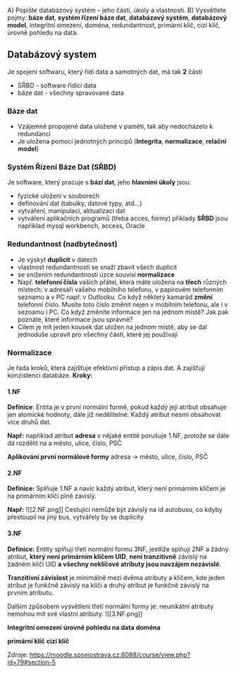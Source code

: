 A) Popište databázový systém – jeho části, úkoly a vlastnosti.
B) Vysvětlete pojmy: **báze dat**, **systém řízení báze dat**, **databázový systém**, **databázový model**, integritní omezení, doména, redundantnost, primární klíč, cizí klíč, úrovně pohledu na data.

## Databázový system
Je spojení softwaru, který řídí data a samotných dat, má tak **2** části
- SŘBD - software řídící data
- báze dat - všechny spravované data

### Báze dat
- Vzájemně propojené data uložené v paměti, tak aby nedocházelo k redundanci
- Je uložena pomocí jednotných principů (**Integrita**, **normalizace**, **relační model**)

### Systém Řízení Báze Dat (SŘBD)
Je software, který pracuje s **bází dat**, jeho **hlavními úkoly** jsou:
- fyzické uložení v souborech
- definování dat (tabulky, datové typy, atd...)
- vytváření, manipulaci, aktualizaci dat  
- vytváření aplikačních programů (třeba acces, formy)
příklady **SŘBD** jsou například mysql workbench, access, Oracle 

### Redundantnost (nadbytečnost)
 - Je výskyt **duplicit** v datech
 - vlastnost redundantnosti se snaží zbavit všech duplicit
 - se snížením redundantnosti úzce souvisí **normalizace**
 - Např. **telefonní čísla** vašich přátel, která máte uložena na **třech** různých místech: v adresáři vašeho mobilního telefonu, v papírovém telefonním seznamu a v PC např. v Outlooku. Co když některý kamarád **změní** telefonní číslo. Musíte toto číslo změnit nejen v mobilním telefonu, ale i v seznamu i PC. Co když změníte informace jen na jednom místě? Jak pak poznáte, které informace jsou správné?
 - Cílem je mít jeden kousek dat uložen na jednom místě, aby se dal jednoduše upravit pro všechny částí, které jej používají

### Normalizace
Je řada kroků, která zajišťuje efektivní přístup a zápis dat. A zajišťují konzistenci databáze.
**Kroky:**
#### 1.NF
**Definice**: Entita je v první normální formě, pokud každý její atribut obsahuje jen
atomické hodnoty, dále již nedělitelné. Každý atribut nesmí obsahovat více
druhů dat.

**Např:**
například atribut **adresa** v nějaké entitě porušuje 1.NF, protože se dále dá rozdělit na a město, ulice, číslo, PSČ

**Aplikování první normálové formy**
adresa -> město, ulice, číslo, PSČ
#### 2.NF
**Definice:** Splňuje 1.NF a navíc každý atribut, který není primárním klíčem je na primárním klíči plně závislý.

**Např:**
![[2.NF.png]]
Cestující nemůže být závislý na id autobusu, co kdyby přestoupil na jiný bus, vytvářely by se duplicity

#### 3.NF
**Definice:** Entity splňují třetí normální formu 3NF, jestliže splňují 2NF a žádný
atribut, **který není primárním klíčem UID**, **není tranzitivně** závislý na žádném
klíči UID **a všechny neklíčové atributy jsou navzájem nezávislé**.

**Tranzitivní závislost** je minimálně mezi dvěma atributy a klíčem, kde
jeden atribut je funkčně závislý na klíči a druhý atribut je funkčně závislý na
prvním atributu.

Dalším způsobem vysvětlení třetí normální formy je: neunikátní atributy
nemohou mít své vlastní atributy.
![[3.NF.png]]


**Integritní omezení** 
**úrovně pohledu na data**
**doména**


**primární klíč**
**cizí klíč**




Zdroje: https://moodle.spseiostrava.cz:8088/course/view.php?id=79#section-5